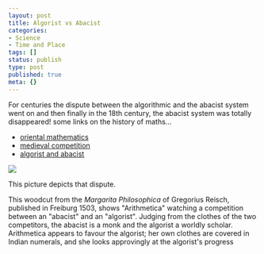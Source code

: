 ```yaml
---
layout: post
title: Algorist vs Abacist
categories:
- Science
- Time and Place
tags: []
status: publish
type: post
published: true
meta: {}
---
```

For centuries the dispute between the algorithmic and the abacist system went on and then finally in the 18th century, the abacist system was totally disappeared! some links on the history of maths...

- [oriental mathematics](http://library.thinkquest.org/22584/emh1100.htm)
- [medieval competition](http://www.incois.gov.in/Tutor/science+society/lectures/illustrations/lecture6/margarita.html)
- [algorist and abacist](http://www.mathhelpforum.com/math-help/chat-room/13596-what-algorist.html)

![](/img/algorist_abacist.jpg)

This picture depicts that dispute.

This woodcut from the _Margarita Philosophica_ of Gregorius Reisch, published in Freiburg 1503, shows "Arithmetica" watching a competition between an "abacist" and an "algorist". Judging from the clothes of the two competitors, the abacist is a monk and the algorist a worldly scholar. Arithmetica appears to favour the algorist; her own clothes are covered in Indian numerals, and she looks approvingly at the algorist's progress
